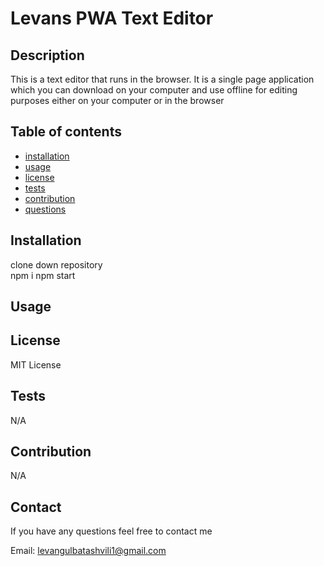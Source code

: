 
  # Levans PWA Text Editor

  ## Description 

  This is a text editor that runs in the browser. It is a single page application which you can download on your computer and use offline for editing purposes either on your computer or in the browser

  ## Table of contents

  - [installation](#installation)
  - [usage](#usage)
  - [license](#license)
  - [tests](#tests)
  - [contribution](#contribution)
  - [questions](#questions)

  ## Installation

  clone down repository     
  npm i
  npm start

  ## Usage
  
  
  
  ## License
 
  MIT License

  ## Tests

  N/A

  ## Contribution

  N/A
  
  ## Contact

  If you have any questions feel free to contact me

  Email: levangulbatashvili1@gmail.com
